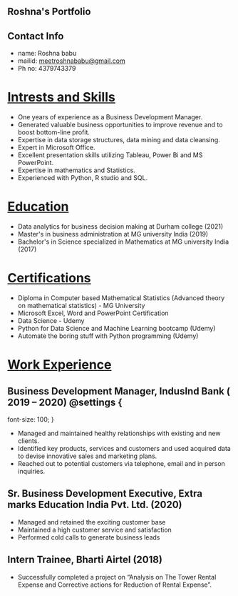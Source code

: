 ## Roshna's Portfolio

## Contact Info
* name: Roshna babu
* mailid: meetroshnababu@gmail.com
* Ph no: 4379743379

# [Intrests and Skills](https://roshnababu.github.io/Portfolio-Development/)
*	One years of experience as a Business Development Manager.
* Generated valuable business opportunities to improve revenue and to boost bottom-line profit.
* Expertise in data storage structures, data mining and data cleansing.
* Expert in Microsoft Office.
* Excellent presentation skills utilizing Tableau, Power Bi and MS PowerPoint.
* Expertise in mathematics and Statistics.
* Experienced with Python, R studio and SQL.

# [Education](https://roshnababu.github.io/Portfolio-Development/)
* Data analytics for business decision making at Durham college (2021)
* Master's in business administration at MG university India (2019)
* Bachelor's in Science specialized in Mathematics at MG university India (2017)

# [Certifications](https://roshnababu.github.io/Portfolio-Development/)
*	Diploma in Computer based Mathematical Statistics (Advanced theory on mathematical statistics) - MG University 
*	Microsoft Excel, Word and PowerPoint Certification 
*	Data Science - Udemy 
*	Python for Data Science and Machine Learning bootcamp (Udemy) 
*	Automate the boring stuff with Python programming (Udemy)

# [Work Experience](https://roshnababu.github.io/Portfolio-Development/)

## Business Development Manager, IndusInd Bank                                 ( 2019 – 2020) @settings {
  font-size: 100;
}
*	Managed and maintained healthy relationships with existing and new clients.
*	Identified key products, services and customers and used acquired data to devise innovative sales and marketing plans.
*	Reached out to potential customers via telephone, email and in person inquiries.

## Sr. Business Development Executive, Extra marks Education India Pvt. Ltd.        (2020)
*	Managed and retained the exciting customer base
*	Maintained a high customer service and satisfaction
*	Performed cold calls to generate business leads

## Intern Trainee, Bharti Airtel                                                     (2018)
*	Successfully completed a project on “Analysis on The Tower Rental Expense and Corrective actions for Reduction of Rental Expense”.






